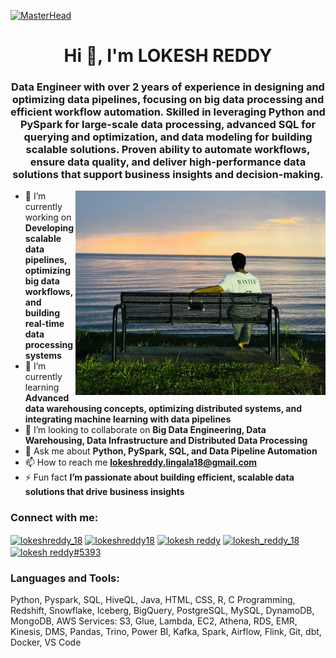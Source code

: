 [![MasterHead](https://mir-s3-cdn-cf.behance.net/project_modules/max_1200/79731568097599.5b50bca477735.jpg)](https://lokeshreddy-18.github.io/)

<h1 align="center">Hi 👋, I'm LOKESH REDDY</h1>
<h3 align="center">Data Engineer with over 2 years of experience in designing and optimizing data pipelines, focusing on big data processing and efficient workflow automation. Skilled in leveraging Python and PySpark for large-scale data processing, advanced SQL for querying and optimization, and data modeling for building scalable solutions. Proven ability to automate workflows, ensure data quality, and deliver high-performance data solutions that support business insights and decision-making.</h3>
<img align="right" alt="Coding" width="400" src="https://github.com/LokeshReddy-18/LokeshReddy-18/blob/main/IMG_9731%202.jpg">


- 🔭 I’m currently working on **Developing scalable data pipelines, optimizing big data workflows, and building real-time data processing systems**  
- 🌱 I’m currently learning **Advanced data warehousing concepts, optimizing distributed systems, and integrating machine learning with data pipelines**  
- 👯 I’m looking to collaborate on **Big Data Engineering, Data Warehousing, Data Infrastructure and Distributed Data Processing**   
- 💬 Ask me about **Python, PySpark, SQL, and Data Pipeline Automation**  
- 📫 How to reach me **lokeshreddy.lingala18@gmail.com**  
- ⚡ Fun fact **I’m passionate about building efficient, scalable data solutions that drive business insights**  

<h3 align="left">Connect with me:</h3>
<p align="left">
<a href="https://twitter.com/lokeshreddy_18" target="blank"><img align="center" src="https://raw.githubusercontent.com/rahuldkjain/github-profile-readme-generator/master/src/images/icons/Social/twitter.svg" alt="lokeshreddy_18" height="30" width="40" /></a>
<a href="https://linkedin.com/in/lokeshreddy18" target="blank"><img align="center" src="https://raw.githubusercontent.com/rahuldkjain/github-profile-readme-generator/master/src/images/icons/Social/linked-in-alt.svg" alt="lokeshreddy18" height="30" width="40" /></a>
<a href="https://fb.com/lokesh reddy" target="blank"><img align="center" src="https://raw.githubusercontent.com/rahuldkjain/github-profile-readme-generator/master/src/images/icons/Social/facebook.svg" alt="lokesh reddy" height="30" width="40" /></a>
<a href="https://instagram.com/lokesh_reddy_18" target="blank"><img align="center" src="https://raw.githubusercontent.com/rahuldkjain/github-profile-readme-generator/master/src/images/icons/Social/instagram.svg" alt="lokesh_reddy_18" height="30" width="40" /></a>
<a href="https://discord.gg/lokesh reddy#5393" target="blank"><img align="center" src="https://raw.githubusercontent.com/rahuldkjain/github-profile-readme-generator/master/src/images/icons/Social/discord.svg" alt="lokesh reddy#5393" height="30" width="40" /></a>
</p>

<h3 align="left">Languages and Tools:</h3>
<p align="left">
  Python, Pyspark, SQL, HiveQL, Java, HTML, CSS, R, C Programming, 
  Redshift, Snowflake, Iceberg, BigQuery, PostgreSQL, MySQL, DynamoDB, MongoDB, 
  AWS Services: S3, Glue, Lambda, EC2, Athena, RDS, EMR, Kinesis, DMS, 
  Pandas, Trino, Power BI, Kafka, Spark, Airflow, Flink, Git, dbt, Docker, VS Code
</p>
